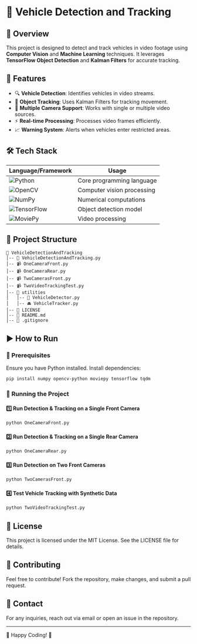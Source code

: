 # 🚗 Vehicle Detection and Tracking

## 📌 Overview
This project is designed to detect and track vehicles in video footage using **Computer Vision** and **Machine Learning** techniques. It leverages **TensorFlow Object Detection** and **Kalman Filters** for accurate tracking.

## 🚀 Features
- 🔍 **Vehicle Detection**: Identifies vehicles in video streams.
- 📌 **Object Tracking**: Uses Kalman Filters for tracking movement.
- 🎥 **Multiple Camera Support**: Works with single or multiple video sources.
- ⚡ **Real-time Processing**: Processes video frames efficiently.
- 📈 **Warning System**: Alerts when vehicles enter restricted areas.

## 🛠️ Tech Stack
| Language/Framework | Usage |
|-------------------|-------------------------------|
| ![Python](https://img.shields.io/badge/-Python-3776AB?logo=python&logoColor=white) | Core programming language |
| ![OpenCV](https://img.shields.io/badge/-OpenCV-5C3EE8?logo=opencv&logoColor=white) | Computer vision processing |
| ![NumPy](https://img.shields.io/badge/-NumPy-013243?logo=numpy&logoColor=white) | Numerical computations |
| ![TensorFlow](https://img.shields.io/badge/-TensorFlow-FF6F00?logo=tensorflow&logoColor=white) | Object detection model |
| ![MoviePy](https://img.shields.io/badge/-MoviePy-FF0000?logo=video&logoColor=white) | Video processing |

## 📂 Project Structure
```
📁 VehicleDetectionAndTracking
│-- 🚀 VehicleDetectionAndTracking.py
│-- 📹 OneCameraFront.py
│-- 📹 OneCameraRear.py
│-- 📹 TwoCamerasFront.py
│-- 📹 TwoVideoTrackingTest.py
│-- 📂 utilities
│   │-- 🚗 VehicleDetector.py
│   │-- 🚘 VehicleTracker.py
│-- 📄 LICENSE
│-- 📄 README.md
│-- 📄 .gitignore
```

## ▶️ How to Run
### 🔧 Prerequisites
Ensure you have Python installed. Install dependencies:
```bash
pip install numpy opencv-python moviepy tensorflow tqdm
```

### 🏁 Running the Project
#### 1️⃣ Run Detection & Tracking on a Single Front Camera
```bash
python OneCameraFront.py
```
#### 2️⃣ Run Detection & Tracking on a Single Rear Camera
```bash
python OneCameraRear.py
```
#### 3️⃣ Run Detection on Two Front Cameras
```bash
python TwoCamerasFront.py
```
#### 4️⃣ Test Vehicle Tracking with Synthetic Data
```bash
python TwoVideoTrackingTest.py
```

## 📜 License
This project is licensed under the MIT License. See the LICENSE file for details.

## 🤝 Contributing
Feel free to contribute! Fork the repository, make changes, and submit a pull request.

## 📧 Contact
For any inquiries, reach out via email or open an issue in the repository.

---
🚀 Happy Coding! 🎯

